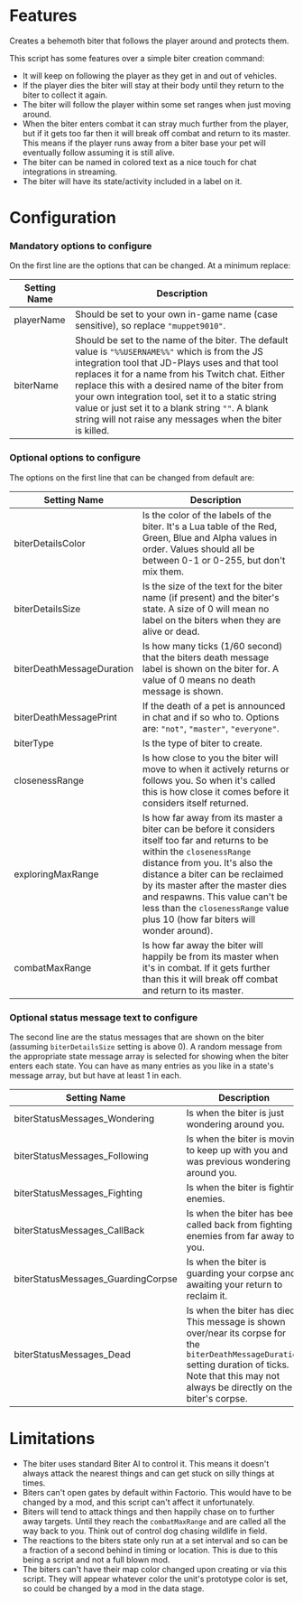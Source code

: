 # Features

Creates a behemoth biter that follows the player around and protects them.

This script has some features over a simple biter creation command:

- It will keep on following the player as they get in and out of vehicles.
- If the player dies the biter will stay at their body until they return to the biter to collect it again.
- The biter will follow the player within some set ranges when just moving around.
- When the biter enters combat it can stray much further from the player, but if it gets too far then it will break off combat and return to its master. This means if the player runs away from a biter base your pet will eventually follow assuming it is still alive.
- The biter can be named in colored text as a nice touch for chat integrations in streaming.
- The biter will have its state/activity included in a label on it.



# Configuration

### Mandatory options to configure

On the first line are the options that can be changed. At a minimum replace:

| Setting Name | Description |
| --- | --- |
| playerName | Should be set to your own in-game name (case sensitive), so replace `"muppet9010"`. |
| biterName | Should be set to the name of the biter. The default value is `"%%USERNAME%%"` which is from the JS integration tool that JD-Plays uses and that tool replaces it for a name from his Twitch chat. Either replace this with a desired name of the biter from your own integration tool, set it to a static string value or just set it to a blank string `""`. A blank string will not raise any messages when the biter is killed.|

### Optional options to configure

The options on the first line that can be changed from default are:

| Setting Name | Description |
| --- | --- |
| biterDetailsColor | Is the color of the labels of the biter. It's a Lua table of the Red, Green, Blue and Alpha values in order. Values should all be between 0-1 or 0-255, but don't mix them. |
| biterDetailsSize | Is the size of the text for the biter name (if present) and the biter's state. A size of 0 will mean no label on the biters when they are alive or dead. |
| biterDeathMessageDuration | Is how many ticks (1/60 second) that the biters death message label is shown on the biter for. A value of 0 means no death message is shown. |
| biterDeathMessagePrint | If the death of a pet is announced in chat and if so who to. Options are: `"not"`, `"master"`, `"everyone"`. |
| biterType | Is the type of biter to create. |
| closenessRange | Is how close to you the biter will move to when it actively returns or follows you. So when it's called this is how close it comes before it considers itself returned. |
| exploringMaxRange | Is how far away from its master a biter can be before it considers itself too far and returns to be within the `closenessRange` distance from you. It's also the distance a biter can be reclaimed by its master after the master dies and respawns. This value can't be less than the `closenessRange` value plus 10 (how far biters will wonder around). |
| combatMaxRange | Is how far away the biter will happily be from its master when it's in combat. If it gets further than this it will break off combat and return to its master. |

### Optional status message text to configure

The second line are the status messages that are shown on the biter (assuming `biterDetailsSize` setting is above 0). A random message from the appropriate state message array is selected for showing when the biter enters each state. You can have as many entries as you like in a state's message array, but but have at least 1 in each.

| Setting Name | Description |
| --- | --- |
| biterStatusMessages_Wondering | Is when the biter is just wondering around you. |
| biterStatusMessages_Following | Is when the biter is moving to keep up with you and was previous wondering around you. |
| biterStatusMessages_Fighting | Is when the biter is fighting enemies. |
| biterStatusMessages_CallBack | Is when the biter has been called back from fighting enemies from far away to you. |
| biterStatusMessages_GuardingCorpse | Is when the biter is guarding your corpse and awaiting your return to reclaim it. |
| biterStatusMessages_Dead | Is when the biter has died. This message is shown over/near its corpse for the `biterDeathMessageDuration` setting duration of ticks. Note that this may not always be directly on the biter's corpse. |



# Limitations

- The biter uses standard Biter AI to control it. This means it doesn't always attack the nearest things and can get stuck on silly things at times.
- Biters can't open gates by default within Factorio. This would have to be changed by a mod, and this script can't affect it unfortunately.
- Biters will tend to attack things and then happily chase on to further away targets. Until they reach the `combatMaxRange` and are called all the way back to you. Think out of control dog chasing wildlife in field.
- The reactions to the biters state only run at a set interval and so can be a fraction of a second behind in timing or location. This is due to this being a script and not a full blown mod.
- The biters can't have their map color changed upon creating or via this script. They will appear whatever color the unit's prototype color is set, so could be changed by a mod in the data stage.